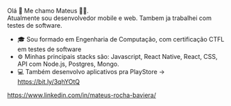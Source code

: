 Olá 👋
Me chamo Mateus 👨‍🚀. <br/>Atualmente sou desenvolvedor mobile e web. Tambem ja trabalhei com testes de software.
<br/>
- 🎓 Sou formado em Engenharia de Computação, com certificação CTFL em testes de software
- ⚙️ Minhas principais stacks são: Javascript, React Native, React, CSS, API com Node.js, Postgres, Mongo.
- 💻 Também desenvolvo aplicativos pra PlayStore -> https://bit.ly/3qhYOtQ 

https://www.linkedin.com/in/mateus-rocha-baviera/


<!---
mbaviera/mbaviera is a ✨ special ✨ repository because its `README.md` (this file) appears on your GitHub profile.
You can click the Preview link to take a look at your changes.
--->
